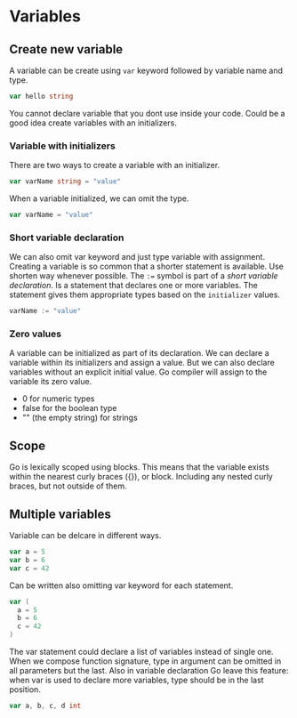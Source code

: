 # Variables

## Create new variable

A variable can be create using `var` keyword followed by variable name and type.

```go
var hello string
```

You cannot declare variable that you dont use inside your code. Could be a good idea create variables with an initializers.

### Variable with initializers

There are two ways to create a variable with an initializer.

```go
var varName string = "value"
```

When a variable initialized, we can omit the type.

```go
var varName = "value"
```

### Short variable declaration

We can also omit var keyword and just type variable with assignment. Creating a variable is so common that a shorter statement is available. Use shorten way whenever possible. The `:=` symbol is part of a *short variable declaration*. Is a statement that declares one or more variables. The statement gives them appropriate types based on the `initializer` values.

```go
varName := "value"
```

### Zero values

A variable can be initialized as part of its declaration. We can declare a variable within its initializers and assign a value. But we can also declare variables without an explicit initial value. Go compiler will assign to the variable its zero value.

 - 0 for numeric types
 - false for the boolean type
 - "" (the empty string) for strings

## Scope

Go is lexically scoped using blocks. This means that the variable exists within the nearest curly braces ({}), or block. Including any nested curly braces, but not outside of them.


## Multiple variables

Variable can be delcare in different ways.

```go
var a = 5
var b = 6
var c = 42
```

Can be written also omitting var keyword for each statement.

```go
var (
  a = 5
  b = 6
  c = 42
)
```

The var statement could declare a list of variables instead of single one. When we compose function signature, type in argument can be omitted in all parameters but the last. Also in variable declaration Go leave this feature: when var is used to declare more variables, type should be in the last position.

```go
var a, b, c, d int
```